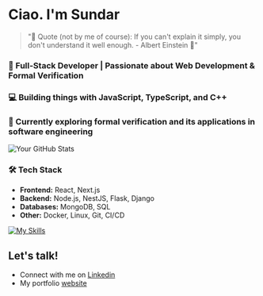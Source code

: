 # Ciao. I'm Sundar


> "🌟 Quote (not by me of course): <!-- QUOTE-MARKER -->If you can't explain it simply, you don't understand it well enough. - Albert Einstein<!-- END-QUOTE-MARKER --> 🌟"

### 🚀 Full-Stack Developer | Passionate about Web Development & Formal Verification  
### 💻 Building things with JavaScript, TypeScript, and C++  
### 🌱 Currently exploring formal verification and its applications in software engineering  

![Your GitHub Stats](https://github-readme-stats.vercel.app/api?username=Sundaresan-Karunakaran&show_icons=true&theme=outrun)

### 🛠️ Tech Stack  
- **Frontend:** React, Next.js  
- **Backend:** Node.js, NestJS, Flask, Django  
- **Databases:** MongoDB, SQL  
- **Other:** Docker, Linux, Git, CI/CD  

[![My Skills](https://skillicons.dev/icons?i=js,html,css,react,nextjs,nodejs,flask,django,mongodb,docker,linux,git)](https://skillicons.dev)



## Let's talk!
- Connect with me on [Linkedin](https://www.linkedin.com/in/sundaresan-k-701465202/)
- My portfolio [website](https://sundaresan-karunakaran.github.io/)
